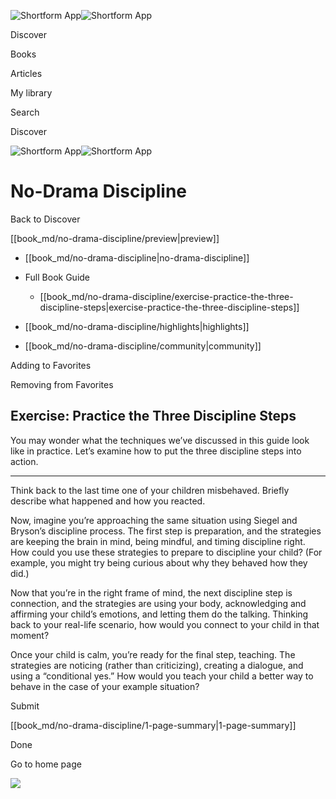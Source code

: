 ![Shortform App](/img/logo.36a2399e.svg)![Shortform App](/img/logo-dark.70c1b072.svg)

Discover

Books

Articles

My library

Search

Discover

![Shortform App](/img/logo.36a2399e.svg)![Shortform App](/img/logo-dark.70c1b072.svg)

# No-Drama Discipline

Back to Discover

[[book_md/no-drama-discipline/preview|preview]]

  * [[book_md/no-drama-discipline|no-drama-discipline]]
  * Full Book Guide

    * [[book_md/no-drama-discipline/exercise-practice-the-three-discipline-steps|exercise-practice-the-three-discipline-steps]]
  * [[book_md/no-drama-discipline/highlights|highlights]]
  * [[book_md/no-drama-discipline/community|community]]



Adding to Favorites 

Removing from Favorites 

## Exercise: Practice the Three Discipline Steps

You may wonder what the techniques we’ve discussed in this guide look like in practice. Let’s examine how to put the three discipline steps into action.

* * *

Think back to the last time one of your children misbehaved. Briefly describe what happened and how you reacted.

Now, imagine you’re approaching the same situation using Siegel and Bryson’s discipline process. The first step is preparation, and the strategies are keeping the brain in mind, being mindful, and timing discipline right. How could you use these strategies to prepare to discipline your child? (For example, you might try being curious about why they behaved how they did.)

Now that you’re in the right frame of mind, the next discipline step is connection, and the strategies are using your body, acknowledging and affirming your child’s emotions, and letting them do the talking. Thinking back to your real-life scenario, how would you connect to your child in that moment?

Once your child is calm, you’re ready for the final step, teaching. The strategies are noticing (rather than criticizing), creating a dialogue, and using a “conditional yes.” How would you teach your child a better way to behave in the case of your example situation?

Submit 

[[book_md/no-drama-discipline/1-page-summary|1-page-summary]]

Done

Go to home page 

![](https://bat.bing.com/action/0?ti=56018282&Ver=2&mid=27dafb5a-38fc-4b9c-8a70-0a368b6f68d2&sid=f30c5e70639211ee87d33f0876d93783&vid=f30c9700639211eeb3a75d830392c94f&vids=0&msclkid=N&pi=0&lg=en-US&sw=800&sh=600&sc=24&nwd=1&tl=Shortform%20%7C%20No-Drama%20Discipline&p=https%3A%2F%2Fwww.shortform.com%2Fapp%2Fbook%2Fno-drama-discipline%2Fexercise-practice-the-three-discipline-steps&r=&lt=331&evt=pageLoad&sv=1&rn=411364)
